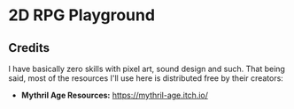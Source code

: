 # 2D RPG Playground

## Credits

I have basically zero skills with pixel art, sound design and such. That being said, most of the resources I'll use here is distributed free by their creators:

- **Mythril Age Resources:** https://mythril-age.itch.io/
